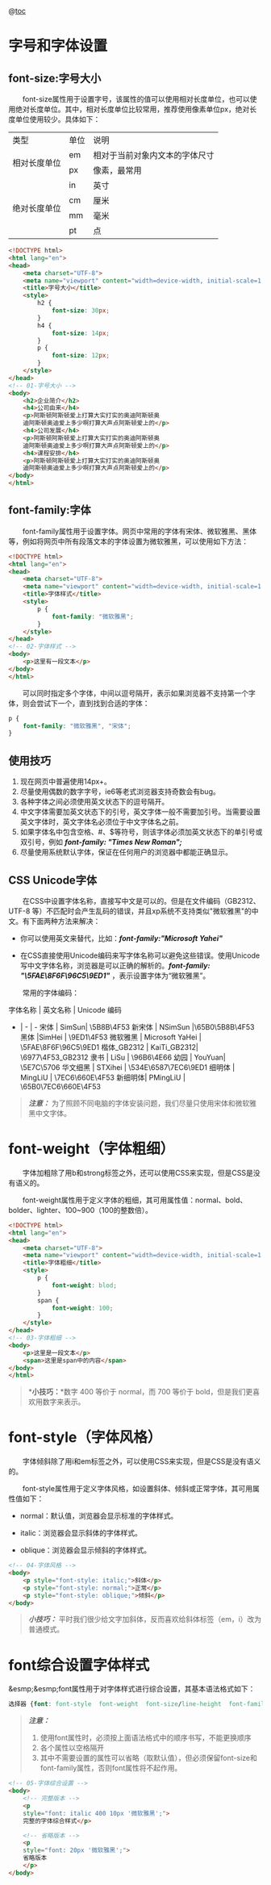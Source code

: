 @[toc](CSS字体样式属性)

# 字号和字体设置
## font-size:字号大小
&emsp;&emsp;font-size属性用于设置字号，该属性的值可以使用相对长度单位，也可以使用绝对长度单位。其中，相对长度单位比较常用，推荐使用像素单位px，绝对长度单位使用较少。具体如下：

<table>
    <tr>
        <td>类型</td>
        <td>单位</td>
        <td>说明</td>
    </tr>
    <tr>
        <td rowspan="2">相对长度单位</td>
        <td>em</td>
        <td>相对于当前对象内文本的字体尺寸</td>
    </tr>
    <tr>
        <td>px</td>
        <td>像素，最常用</td>
    </tr>
    <tr>
        <td rowspan="4">绝对长度单位</td>
        <td>in</td>
        <td>英寸</td>
    </tr>
    <tr>
        <td>cm</td>
        <td>厘米</td>
    </tr>
    <tr>
        <td>mm</td>
        <td>毫米</td>
    </tr>
    <tr>
        <td>pt</td>
        <td>点</td>
    </tr>
</table>

```html
<!DOCTYPE html>
<html lang="en">
<head>
    <meta charset="UTF-8">
    <meta name="viewport" content="width=device-width, initial-scale=1.0">
    <title>字号大小</title>
    <style>
        h2 {
            font-size: 30px;
        }
        h4 {
            font-size: 14px;
        }
        p {
            font-size: 12px;
        }
    </style>
</head>
<!-- 01-字号大小 -->
<body>
    <h2>企业简介</h2>
    <h4>公司由来</h4>
    <p>阿斯顿阿斯顿爱上打算大实打实的奥迪阿斯顿奥
    迪阿斯顿奥迪爱上多少啊打算大声点阿斯顿爱上的</p>
    <h4>公司发展</h4>
    <p>阿斯顿阿斯顿爱上打算大实打实的奥迪阿斯顿奥
    迪阿斯顿奥迪爱上多少啊打算大声点阿斯顿爱上的</p>
    <h4>课程安排</h4>
    <p>阿斯顿阿斯顿爱上打算大实打实的奥迪阿斯顿奥
    迪阿斯顿奥迪爱上多少啊打算大声点阿斯顿爱上的</p>
</body>
</html>
```

## font-family:字体
&emsp;&emsp;font-family属性用于设置字体。网页中常用的字体有宋体、微软雅黑、黑体等，例如将网页中所有段落文本的字体设置为微软雅黑，可以使用如下方法：

```html
<!DOCTYPE html>
<html lang="en">
<head>
    <meta charset="UTF-8">
    <meta name="viewport" content="width=device-width, initial-scale=1.0">
    <title>字体样式</title>
    <style>
        p {
            font-family: "微软雅黑";
        }
    </style>
</head>
<!-- 02-字体样式 -->
<body>
    <p>这里有一段文本</p>
</body>
</html>
```

&emsp;&emsp;可以同时指定多个字体，中间以逗号隔开，表示如果浏览器不支持第一个字体，则会尝试下一个，直到找到合适的字体：

```css
p {
    font-family: "微软雅黑", "宋体";
}
```

## 使用技巧

1. 现在网页中普遍使用14px+。
2. 尽量使用偶数的数字字号，ie6等老式浏览器支持奇数会有bug。
3. 各种字体之间必须使用英文状态下的逗号隔开。
4. 中文字体需要加英文状态下的引号，英文字体一般不需要加引号。当需要设置英文字体时，英文字体名必须位于中文字体名之前。
5. 如果字体名中包含空格、#、$等符号，则该字体必须加英文状态下的单引号或双引号，例如 *__font-family: "Times New Roman";__*
6. 尽量使用系统默认字体，保证在任何用户的浏览器中都能正确显示。

## CSS Unicode字体
&emsp;&emsp;在CSS中设置字体名称，直接写中文是可以的。但是在文件编码（GB2312、UTF-8 等）不匹配时会产生乱码的错误，并且xp系统不支持类似"微软雅黑"的中文。有下面两种方法来解决：

+ 你可以使用英文来替代，比如：*__font-family:"Microsoft Yahei"__*

+ 在CSS直接使用Unicode编码来写字体名称可以避免这些错误。使用Unicode写中文字体名称，浏览器是可以正确的解析的。*__font-family: "\5FAE\8F6F\96C5\9ED1"__* ，表示设置字体为“微软雅黑”。

&emsp;&emsp;常用的字体编码：

字体名称 | 英文名称 | Unicode 编码
- | - | -
宋体 | SimSun| \5B8B\4F53
新宋体 | NSimSun |\65B0\5B8B\4F53
黑体 |SimHei | \9ED1\4F53
微软雅黑 | Microsoft YaHei | \5FAE\8F6F\96C5\9ED1
楷体_GB2312 | KaiTi_GB2312| \6977\4F53_GB2312
隶书 | LiSu | \96B6\4E66
幼园 | YouYuan| \5E7C\5706
华文细黑 | STXihei | \534E\6587\7EC6\9ED1
细明体  | MingLiU  | \7EC6\660E\4F53
新细明体| PMingLiU | \65B0\7EC6\660E\4F53

> *__注意：__* 为了照顾不同电脑的字体安装问题，我们尽量只使用宋体和微软雅黑中文字体。

# font-weight（字体粗细）
&emsp;&emsp;字体加粗除了用b和strong标签之外，还可以使用CSS来实现，但是CSS是没有语义的。

&emsp;&emsp;font-weight属性用于定义字体的粗细，其可用属性值：normal、bold、bolder、lighter、100~900（100的整数倍）。

```html
<!DOCTYPE html>
<html lang="en">
<head>
    <meta charset="UTF-8">
    <meta name="viewport" content="width=device-width, initial-scale=1.0">
    <title>字体粗细</title>
    <style>
        p {
            font-weight: blod;
        }
        span {
            font-weight: 100;
        }
    </style>
</head>
<!-- 03-字体粗细 -->
<body>
    <p>这里是一段文本</p>
    <span>这里是span中的内容</span>
</body>
</html>
```

> *__小技巧：__*数字 400 等价于 normal，而 700 等价于 bold，但是我们更喜欢用数字来表示。

# font-style（字体风格）
&emsp;&emsp;字体倾斜除了用i和em标签之外，可以使用CSS来实现，但是CSS是没有语义的。

&emsp;&emsp;font-style属性用于定义字体风格，如设置斜体、倾斜或正常字体，其可用属性值如下：

+ normal：默认值，浏览器会显示标准的字体样式。

+ italic：浏览器会显示斜体的字体样式。

+ oblique：浏览器会显示倾斜的字体样式。

```html
<!-- 04-字体风格 -->
<body>
    <p style="font-style: italic;">斜体</p>
    <p style="font-style: normal;">正常</p>
    <p style="font-style: oblique;">倾斜</p>
</body>
```

> *__小技巧：__* 平时我们很少给文字加斜体，反而喜欢给斜体标签（em，i）改为普通模式。

# font综合设置字体样式
&esmp;&esmp;font属性用于对字体样式进行综合设置，其基本语法格式如下：

```css
选择器 {font: font-style  font-weight  font-size/line-height  font-family; }
```

> *__注意：__* 
> 1. 使用font属性时，必须按上面语法格式中的顺序书写，不能更换顺序
> 2. 各个属性以空格隔开
> 3. 其中不需要设置的属性可以省略（取默认值），但必须保留font-size和font-family属性，否则font属性将不起作用。

```html
<!-- 05-字体综合设置 -->
<body>
    <!-- 完整版本 -->
    <p 
    style="font: italic 400 10px '微软雅黑';">
    完整的字体综合样式</p>

    <!-- 省略版本 -->
    <p
    style="font: 20px '微软雅黑';">
    省略版本
    </p>
</body>
```